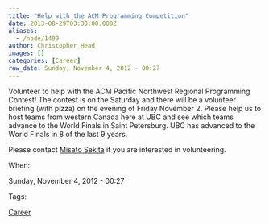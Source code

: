 ```yaml
---
title: "Help with the ACM Programming Competition"
date: 2013-08-29T03:30:00.000Z
aliases:
  - /node/1499
author: Christopher Head
images: []
categories: [Career]
raw_date: Sunday, November 4, 2012 - 00:27
---
```


Volunteer to help with the ACM Pacific Northwest Regional Programming Contest! The contest is on the Saturday and there will be a volunteer briefing (with pizza) on the evening of Friday November 2. Please help us to host teams from western Canada here at UBC and see which teams advance to the World Finals in Saint Petersburg. UBC has advanced to the World Finals in 8 of the last 9 years.

Please contact [Misato Sekita](/cdn-cgi/l/email-protection#0a67796f61637e6b4a6979247f686924696b) if you are interested in volunteering.

When: 

Sunday, November 4, 2012 - 00:27

Tags: 

[Career](/career)

